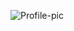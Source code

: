 ![Profile-pic](https://user-images.githubusercontent.com/51481617/132140395-86442a2e-ffb1-4076-80c7-9a7df77ede20.jpg)
